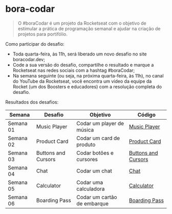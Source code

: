 # bora-codar

>O #boraCodar é um projeto da Rocketseat com o objetivo de  estimular a prática de programação semanal e ajudar na criação de projetos para portifólio.

Como participar do desafio:
- Toda quarta-feira, às 11h, será liberado um novo desafio no site boracodar.dev;
- Code a sua versão do desafio, compartilhe o resultado e marque a Rocketseat nas redes sociais com a hashtag #boraCodar;
- Na semana seguinte (ou seja, na próxima quarta-feira, às 11h), no canal do YouTube da Rocketseat, você encontra um vídeo da equipe da Rocket (um dos Boosters e educadores) com a resolução completa do desafio.

Resultados dos desafios:

| Semana | Desafio	   |   Objetivo	|   Código	| 
|---|---|---|---|
| Semana 01 | Music Player | Codar um player de música | [Music Player](https://github.com/MatheusPrudente/bora-codar/tree/main/player-music) |
| Semana 02 | Product Card | Codar um card de produto | [Product Card](https://github.com/MatheusPrudente/bora-codar/tree/main/card-product) |
| Semana 03 | Buttons and Cursors | Codar botões e cursores | [Buttons and Cursors](https://github.com/MatheusPrudente/bora-codar/tree/main/buttons) |
| Semana 04 | Chat | Codar um chat |[Chat](https://github.com/MatheusPrudente/bora-codar/tree/main/chat) |
| Semana 05 | Calculator | Codar uma calculadora | [Calculator](https://github.com/MatheusPrudente/bora-codar/tree/main/calculator) |
| Semana 06 | Boarding Pass | Codar um cartão de embarque | [Boarding Pass](https://github.com/MatheusPrudente/bora-codar/tree/main/boarding-pass) |